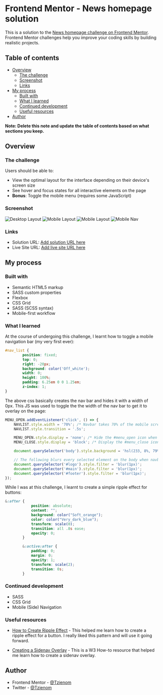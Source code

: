 # Frontend Mentor - News homepage solution

This is a solution to the [News homepage challenge on Frontend Mentor](https://www.frontendmentor.io/challenges/news-homepage-H6SWTa1MFl). Frontend Mentor challenges help you improve your coding skills by building realistic projects. 

## Table of contents

- [Overview](#overview)
  - [The challenge](#the-challenge)
  - [Screenshot](#screenshot)
  - [Links](#links)
- [My process](#my-process)
  - [Built with](#built-with)
  - [What I learned](#what-i-learned)
  - [Continued development](#continued-development)
  - [Useful resources](#useful-resources)
- [Author](#author)

**Note: Delete this note and update the table of contents based on what sections you keep.**

## Overview

### The challenge

Users should be able to:

- View the optimal layout for the interface depending on their device's screen size
- See hover and focus states for all interactive elements on the page
- **Bonus**: Toggle the mobile menu (requires some JavaScript)

### Screenshot

![Desktop Layout](../screenshots/desktopLayout.png)
![Mobile Layout](../screenshots/mobileLayout.png)
![Mobile Layout](../screenshots/mobileLayout2.png)
![Mobile Nav](../screenshots/mobileNav.png)

### Links

- Solution URL: [Add solution URL here](https://your-solution-url.com)
- Live Site URL: [Add live site URL here](https://your-live-site-url.com)

## My process

### Built with

- Semantic HTML5 markup
- SASS custom properties
- Flexbox
- CSS Grid
- SASS (SCSS syntax)
- Mobile-first workflow


### What I learned

At the course of undergoing this challenge, I learnt how to toggle a mobile navigation bar (my very first ever):

```scss
#nav_list {
        position: fixed;
        top: 0;
        right: -20px;
        background: color('Off_white');
        width: 0;
        height: 100%;
        padding: 6.25em 0 0 1.25em;
        z-index: 1;
}
```

The above css basically creates the nav bar and hides it with a width of 0px. This JS was used to toggle the
the width of the nav bar to get it to overlay on the page:

```js
MENU_OPEN.addEventListener('click', () => {
    NAVLIST.style.width = '70%'; /* Navbar takes 70% of the mobile screen size */
    NAVLIST.style.transition = '.5s';

    MENU_OPEN.style.display = 'none'; /* Hide the #menu_open icon when navbar is open */
    MENU_CLOSE.style.display = 'block'; /* Display the #menu_close icon when the navbar is open */

    document.querySelector('body').style.background = 'hsl(233, 8%, 79%)'; /* Changes the background color of the body when navbar is open */

    // The following blurs every selected element on the body when navbar is open - exempting navbar */
    document.querySelector('#logo').style.filter = 'blur(1px)';
    document.querySelector('#main').style.filter = 'blur(1px)';
    document.querySelector('#footer').style.filter = 'blur(1px)';
});
```

While I was at this challenge, I learnt to create a simple ripple effect for buttons:

```scss
&:after {
            position: absolute;
            content: "";
            background: color("Soft_orange");
            color: color("Very_dark_blue");
            transform: scale(0);
            transition: all .8s ease;
            opacity: 0;
        }

        &:active:after {
            padding: 0;
            margin: 0;
            opacity: 1;
            transform: scale(2);
            transition: 0s;
        }
```
### Continued development

- SASS
- CSS Grid
- Mobile (Side) Navigation


### Useful resources

- [How to Create Ripple Effect](https://www.w3schools.com/howto/tryit.asp?filename=tryhow_css_buttons_animate2) - This helped me learn how to create a ripple effect for a button. I really liked this pattern and will use it going forward.

- [Creating a Sidenav Overlay](https://www.w3schools.com/howto/howto_js_sidenav.asp) - This is a W3 How-to resource that helped me learn how to create a sidenav overlay.

## Author

- Frontend Mentor - [@Tzienom](https://www.frontendmentor.io/profile/yourusername)
- Twitter - [@Tzienom](https://www.twitter.com/Tzienom)